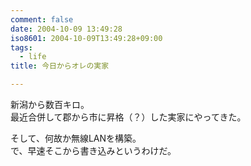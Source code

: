```yaml
---
comment: false
date: 2004-10-09 13:49:28
iso8601: 2004-10-09T13:49:28+09:00
tags:
  - life
title: 今日からオレの実家

---
```


<div class="entry-body">
  <p>新潟から数百キロ。<br />
    最近合併して郡から市に昇格（？）した実家にやってきた。</p>

  <p>そして、何故か無線LANを構築。<br />
    で、早速そこから書き込みというわけだ。</p>
</div>
